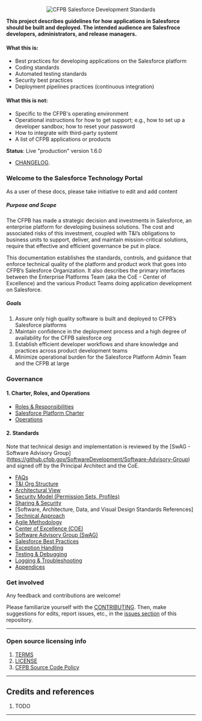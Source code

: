 
<div align="center">
<img alt="CFPB Salesforce Development Standards" src ="https://raw.githubusercontent.com/virtix/salesforce-docs/master/screenshot.png" />
</div>


**This project describes guidelines for how applications in Salesforce should be built and deployed. The intended audience are Salesfroce developers, administrators, and release managers.**



#### What this **is**:
 - Best practices for developing applications on the Salesforce platform
 - Coding standards
 - Automated testing standards
 - Security best practices
 - Deployment pipelines practices (continuous integration)


#### What this is **not**:
 - Specific to the CFPB's operating environment
 - Operational instructions for how to get support; e.g., how to set up a developer sandbox; how to reset your password
 - How to integrate with third-party systemt
 - A list of CFPB applications or products

**Status**:  Live "production" version 1.6.0  
  - [CHANGELOG](CHANGELOG.md).

### Welcome to the Salesforce Technology Portal

As a user of these docs, please take initiative to edit and add content

##### Purpose and Scope

The CFPB has made a strategic decision and investments in Salesforce,
an enterprise platform for developing business solutions.
The cost and associated risks of this investment,
coupled with T&I’s obligations to business units to support, deliver, and maintain mission-critical solutions,
require that effective and efficient governance be put in place.

This documentation establishes the standards, controls, and guidance
that enforce technical quality of the platform and product work that goes into CFPB’s Salesforce Organization.
It also describes the primary interfaces between the Enterprise Platforms Team (aka the CoE - Center of Excellence)
and the various Product Teams doing application development on Salesforce.

##### Goals

1. Assure only high quality software is built and deployed to CFPB’s Salesforce platforms
1. Maintain confidence in the deployment process and a high degree of availability for the CFPB salesforce org
1. Establish efficient developer workflows and share knowledge and practices across product development teams
1. Minimize operational burden for the Salesforce Platform Admin Team and the CFPB at large


### Governance

#### 1. Charter, Roles, and Operations
- [Roles & Responsibilities](/_pages/roles-&-responsibilities.md)
- [Salesforce Platform Charter](/_pages/mission-vision.md)
- [Operations](/_pages/operations.md)


#### 2. Standards

Note that technical design and implementation is reviewed by the [SwAG - Software Advisory Group] (https://github.cfpb.gov/SoftwareDevelopment/Software-Advisory-Group) and signed off by the Principal Architect and the CoE.

- [FAQs](/_pages/FAQs.md)
- [T&I Org Structure](/_pages/Org-Chart.md)
- [Architectural View](/_pages/architecture-view.md)
- [Security Model (Permission Sets, Profiles)](/_pages/Security-Model-(Permission-Sets,-Profiles).md)
- [Sharing & Security](/_pages/Record-Level-Sharing.md)
- [Software, Architecture, Data, and Visual Design Standards References]
- [Technical Approach](/_pages/Technical-Approach.md)
- [Agile Methodology](/_pages/Agile-Methodology.md)
- [Center of Excellence (COE)](/_pages/Center-of-Excellence.md)
- [Software Advisory Group (SwAG)](/_pages/software-advisory-group.md)
- [Salesforce Best Practices](/_pages/Salesforce-Best-Practices.md)
- [Exception Handling](/_pages/Exception-Handling.md)
- [Testing & Debugging](/_pages/Testing-&-Debugging.md)
- [Logging & Troubleshooting](/_pages/Logging-&-Troubleshooting.md)
- [Appendices](/_pages/Appendices.md)

### Get involved

Any feedback and contributions are welcome! 

Please familiarize yourself with the [CONTRIBUTING](CONTRIBUTING.md). Then, make suggestions for edits, report issues, etc., in the [issues section](salesforce-docs/issues) of this repository.

----

### Open source licensing info
1. [TERMS](TERMS.md)
2. [LICENSE](LICENSE.md)
3. [CFPB Source Code Policy](https://github.com/cfpb/source-code-policy/)


----

## Credits and references

1. TODO

----


